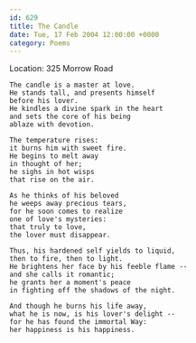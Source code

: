 ```yaml
---
id: 629
title: The Candle
date: Tue, 17 Feb 2004 12:00:00 +0000
category: Poems
---
```


Location: 325 Morrow Road

    The candle is a master at love.  
    He stands tall, and presents himself  
    before his lover.  
    He kindles a divine spark in the heart  
    and sets the core of his being  
    ablaze with devotion.

    The temperature rises:  
    it burns him with sweet fire.  
    He begins to melt away  
    in thought of her;  
    he sighs in hot wisps  
    that rise on the air.

    As he thinks of his beloved  
    he weeps away precious tears,  
    for he soon comes to realize  
    one of love's mysteries:  
    that truly to love,  
    the lover must disappear.

    Thus, his hardened self yields to liquid,  
    then to fire, then to light.  
    He brightens her face by his feeble flame --  
    and she calls it romantic;  
    he grants her a moment's peace  
    in fighting off the shadows of the night.

    And though he burns his life away,  
    what he is now, is his lover's delight --  
    for he has found the immortal Way:  
    her happiness is his happiness.


